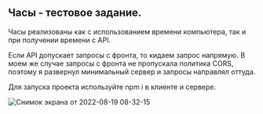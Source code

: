 ## Часы - тестовое задание.
Часы реализованы как с использованием времени компьютера, так и при получении времени с API.

Если API допускает запросы с фронта, то кидаем запрос напрямую.
В моем же случае запросы с фронта не пропускала политика CORS, поэтому я развернул минимальный сервер и запросы направлял оттуда.

Для запуска проекта используйте npm i в клиенте и сервере.

![Снимок экрана от 2022-08-19 08-32-15](https://user-images.githubusercontent.com/102740066/185549794-371c6ed5-329a-42df-892f-aff12bf85d0e.png)
